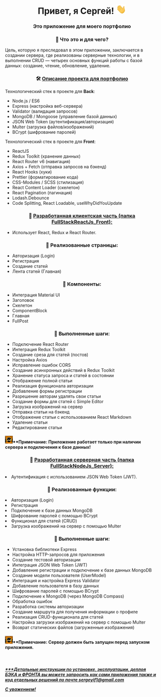 <h1 align="center">Привет, я Сергей!
    <img src="./imges/Hi.gif" height="32" alt="Hi" />
</h1>
<h3 align="center">Это приложение для моего портфолио</h3>
<h3 align="center">👀 Что это и для чего?</h3>

<p>Цель, которую я преследовал в этом приложении, заключается в создании сервера, где реализованы серверные технологии, и в выполнении CRUD — четырех основных функций работы с базой данных: создание, чтение, обновление, удаление.</p>
<h3 align="center">🛠 <u>Описание проекта для портфолио</u></h3>

<p>Технологический стек в проекте для <b>Back</b>:</p>
<ul>
<li>Node.js / ES6</li>
<li>Express (настройка веб-сервера)</li>
<li>Validator (валидация запросов)</li>
<li>MongoDB / Mongoose (управление базой данных)</li>
<li>JSON Web Token (аутентификация/авторизация)</li>
<li>Multer (загрузка файлов/изображений)</li>
<li>BCrypt (шифрование паролей)</li>
</ul>

<p>Технологический стек в проекте для <b>Front</b>:</p>
<ul>
<li>ReactJS</li>
<li>Redux Toolkit (хранение данных)</li>
<li>React Router v6 (навигация)</li>
<li>Axios + Fetch (отправка запросов на бэкенд)</li>
<li>React Hooks (хуки)</li>
<li>Prettier (форматирование кода)</li>
<li>CSS-Modules / SCSS (стилизация)</li>
<li>React Content Loader (скелетон)</li>
<li>React Pagination (пагинация)</li>
<li>Lodash.Debounce</li>
<li>Code Splitting, React Loadable, useWhyDidYouUpdate</li>
</ul>

<h3 align="center">👀 <u>Разработанная клиентская часть (папка FullStackReactJs_Front):</u></h3>
<ul>
<li>Использует React, Redux и React Router.</li>
</ul>

<h3 align="center">👀 Реализованные страницы:</h3>
<ul>
<li>Авторизация (Login)</li>
<li>Регистрация</li>
<li>Создание статей</li>
<li>Лента статей (Главная)</li>
</ul>

<h3 align="center">👀 Компоненты:</h3>
<ul>
<li>Интеграция Material UI</li>
<li>Заголовок</li>
<li>Скелетон</li>
<li>ComponentBlock</li>
<li>Главная</li>
<li>FullPost</li>
</ul>

<h3 align="center">👀 Выполненные шаги:</h3>
<ul>
<li>Подключение React Router</li>
<li>Интеграция Redux Toolkit</li>
<li>Создание среза для статей (постов)</li>
<li>Настройка Axios</li>
<li>Исправление ошибок CORS</li>
<li>Создание асинхронных действий в Redux Toolkit</li>
<li>Хранение статуса запроса и статей в состоянии</li>
<li>Отображение полной статьи</li>
<li>Реализация функционала авторизации</li>
<li>Добавление формы регистрации</li>
<li>Разрешение авторам удалять свои статьи</li>
<li>Создание формы для статей с Simple Editor</li>
<li>Загрузка изображений на сервер</li>
<li>Отправка статьи на бэкенд</li>
<li>Отображение статьи с использованием React Markdown</li>
<li>Удаление статьи</li>
<li>Редактирование статьи</li>
</ul>

<h4><img src="./imges/banner.gif" height="25" alt="Go" />**Примечание: Приложение работает только при наличии сервера и подключения к базе данных!</h4>

<h3 align="center">👀 <u>Разработанная серверная часть (папка FullStackNodeJs_Server):</u></h3>
<ul></ul>
<li>Аутентификация с использованием JSON Web Token (JWT).</li>
</ul>
<h3 align="center">👀 Реализованные функции:</h3>
<ul></ul>
<li>Авторизация (Login)</li>
<li>Регистрация</li>
<li>Подключение к базе данных MongoDB</li>
<li>Шифрование паролей с помощью BCrypt</li>
<li>Функционал для статей (CRUD)</li>
<li>Загрузка изображений на сервер с помощью Multer</li>
</ul>

<h3 align="center">👀 Выполненные шаги:</h3>
<ul>
<li>Установка библиотеки Express</li>
<li>Настройка HTTP-запросов для приложения</li>
<li>Создание тестовой авторизации</li>
<li>Интеграция JSON Web Token (JWT)</li>
<li>Добавление регистрации и подключение к базе данных MongoDB</li>
<li>Создание модели пользователя (UserModel)</li>
<li>Интеграция и настройка Express Validator</li>
<li>Добавление пользователя в базу данных</li>
<li>Шифрование паролей с помощью BCrypt</li>
<li>Подключение к MongoDB (через MongoDB Compass)</li>
<li>Обработка ошибок</li>
<li>Разработка системы авторизации</li>
<li>Создание маршрута для получения информации о профиле</li>
<li>Реализация CRUD-функционала для статей</li>
<li>Настройка загрузки изображений на сервер с помощью Multer</li>
<li>Возврат статических файлов (загруженные изображения)</li>
</ul>
<h4><img src="./imges/banner.gif" height="25" alt="Go" />**Примечание: Сервер должен быть запущен перед запуском приложения.</h4>

<br>
<h5 font-family: Arial, Helvetica, sans-serif font-weight: bold><u>
***Детальные инструкции по установке, эксплуатации, деплоя БЭКА и ФРОНТА вы можете запросить как сами приложения также и код отдельных решений по почте sergeyif1@gmail.com

С уважением!
</u></h5>